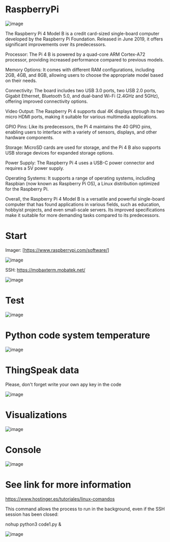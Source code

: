 # RaspberryPi

![image](https://github.com/jariver1986/RaspberryPi/assets/62295761/0b9646db-e919-42f6-a05f-c28c0e89d2f9)


The Raspberry Pi 4 Model B is a credit card-sized single-board computer developed by the Raspberry Pi Foundation. Released in June 2019, it offers significant improvements over its predecessors.

Processor: The Pi 4 B is powered by a quad-core ARM Cortex-A72 processor, providing increased performance compared to previous models.

Memory Options: It comes with different RAM configurations, including 2GB, 4GB, and 8GB, allowing users to choose the appropriate model based on their needs.

Connectivity: The board includes two USB 3.0 ports, two USB 2.0 ports, Gigabit Ethernet, Bluetooth 5.0, and dual-band Wi-Fi (2.4GHz and 5GHz), offering improved connectivity options.

Video Output: The Raspberry Pi 4 supports dual 4K displays through its two micro HDMI ports, making it suitable for various multimedia applications.

GPIO Pins: Like its predecessors, the Pi 4 maintains the 40 GPIO pins, enabling users to interface with a variety of sensors, displays, and other hardware components.

Storage: MicroSD cards are used for storage, and the Pi 4 B also supports USB storage devices for expanded storage options.

Power Supply: The Raspberry Pi 4 uses a USB-C power connector and requires a 5V power supply.

Operating Systems: It supports a range of operating systems, including Raspbian (now known as Raspberry Pi OS), a Linux distribution optimized for the Raspberry Pi.

Overall, the Raspberry Pi 4 Model B is a versatile and powerful single-board computer that has found applications in various fields, such as education, hobbyist projects, and even small-scale servers. Its improved specifications make it suitable for more demanding tasks compared to its predecessors.

# Start
Imager: [https://www.raspberrypi.com/software/]

![image](https://github.com/jariver1986/RaspberryPi/assets/62295761/7ce8a29d-15a7-4821-a91a-633143de3b8d)

SSH: https://mobaxterm.mobatek.net/

![image](https://github.com/jariver1986/RaspberryPi/assets/62295761/15e1d3bf-e21b-43a9-b072-7c11490335e8)

# Test
![image](https://github.com/jariver1986/RaspberryPi/assets/62295761/bb8a5798-eef2-4c1b-ac68-4ea8018a59cb)

# Python code system temperature

![image](https://github.com/jariver1986/RaspberryPi/assets/62295761/54c06026-6f59-4756-b7a3-fcc7670ae40a)

# ThingSpeak data
Please, don't forget write your own apy key in the code

![image](https://github.com/jariver1986/RaspberryPi/assets/62295761/90215f67-e527-496d-9b50-1183ac113aa0)

# Visualizations

![image](https://github.com/jariver1986/RaspberryPi/assets/62295761/b2fd7732-cc02-487a-8ac9-09aa87f2d25c)

# Console

![image](https://github.com/jariver1986/RaspberryPi/assets/62295761/b5991436-d790-4cc2-af5e-4518db1fc833)

# See link for more information
https://www.hostinger.es/tutoriales/linux-comandos

This command allows the process to run in the background, even if the SSH session has been closed: 

nohup python3 code1.py &

![image](https://github.com/jariver1986/RaspberryPi/assets/62295761/e2f3ebd4-1559-4f60-b996-d5f6cbc0f002)

